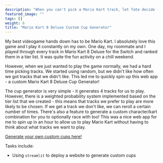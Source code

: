 ```yaml
---
description: "When you can't pick a Mario Kart track, let fate decide (...using your favorites)"
featured_image: ""
tags: []
weight: 6
title: "Mario Kart 8 Deluxe Custom Cup Generator"
---
```


My best videogame hands down has to be Mario Kart. I absolutely love this game and I play it constantly on my own. One day, my roommate and I played through every track in Mario Kart 8 Deluxe for the Switch and ranked them in a tier list. It was quite the fun activity on a chill weekend. 

However, when we just wanted to play the game normally, we had a hard time picking tracks. We started using random, but we didn't like how often we got tracks that we didn't like. This led me to quickly spin up this web app - a custom Mario Kart 8 Deluxe Cup Generator!

The cup generator is very simple - it generates 4 tracks for us to play. However, there is a weighted probability system implemented based on the tier list that we created - this means that tracks we prefer to play are more likely to be chosen. If we get a track we don't like, we can reroll a certain number of times. There's also a feature to generate a custom character/kart combination for you to optionally race with too! This was a nice web app for me to spin up in an hour to allow us to play Mario Kart without having to think about what tracks we want to play.

[Generate your own custom cups here!](https://challenged-mario-kart.streamlit.app/)

Tasks include:

* Using `streamlit` to deploy a website to generate custom cups